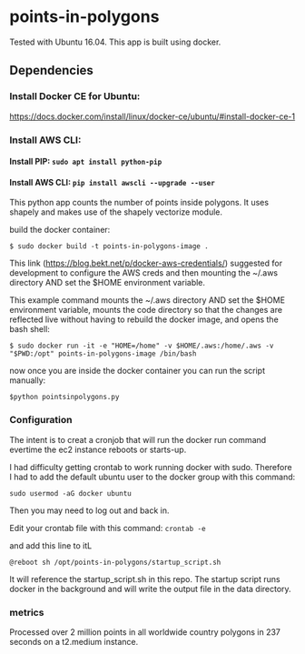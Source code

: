 # points-in-polygons

Tested with Ubuntu 16.04. This app is built using docker.

## Dependencies

### Install Docker CE for Ubuntu:
https://docs.docker.com/install/linux/docker-ce/ubuntu/#install-docker-ce-1

### Install AWS CLI:
#### Install PIP: ```sudo apt install python-pip```
#### Install AWS CLI: ```pip install awscli --upgrade --user```

This python app counts the number of points inside polygons. It uses shapely and makes use of the shapely vectorize module. 

build the docker container:
```
$ sudo docker build -t points-in-polygons-image .
```

This link (https://blog.bekt.net/p/docker-aws-credentials/) suggested for development to configure the AWS creds and then mounting the ~/.aws directory AND set the $HOME environment variable. 

This example command mounts the ~/.aws directory AND set the $HOME environment variable, mounts the code directory so that the changes are reflected live without having to rebuild the docker image, and opens the bash shell:

```
$ sudo docker run -it -e "HOME=/home" -v $HOME/.aws:/home/.aws -v "$PWD:/opt" points-in-polygons-image /bin/bash
```

now once you are inside the docker container you can run the script manually:
```
$python pointsinpolygons.py
```

### Configuration

The intent is to creat a cronjob that will run the docker run command evertime the ec2 instance reboots or starts-up. 

I had difficulty getting crontab to work running docker with sudo. Therefore I had to add the default ubuntu user to the docker group with this command:

```
sudo usermod -aG docker ubuntu
```

Then you may need to log out and back in.

Edit your crontab file with this command:   ```crontab -e```

and add this line to itL
```
@reboot sh /opt/points-in-polygons/startup_script.sh
```

It will reference the startup_script.sh in this repo. The startup script runs docker in the background and will write the output file in the data directory.


### metrics
Processed over 2 million points in all worldwide country polygons in 237 seconds on a t2.medium instance.
